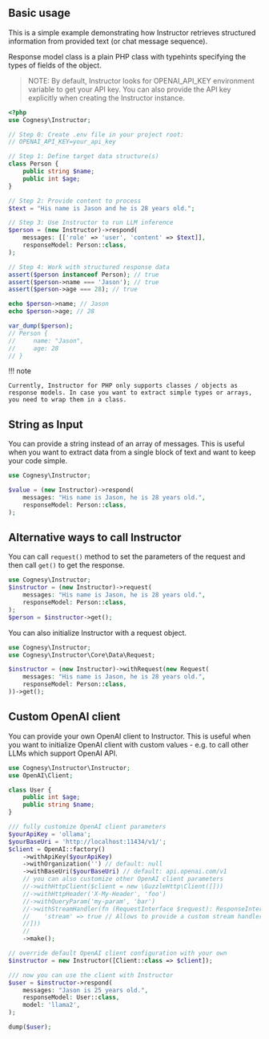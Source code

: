 ## Basic usage

This is a simple example demonstrating how Instructor retrieves structured information from provided text (or chat message sequence).

Response model class is a plain PHP class with typehints specifying the types of fields of the object.

> NOTE: By default, Instructor looks for OPENAI_API_KEY environment variable to get
> your API key. You can also provide the API key explicitly when creating the
> Instructor instance.

```php
<?php
use Cognesy\Instructor;

// Step 0: Create .env file in your project root:
// OPENAI_API_KEY=your_api_key

// Step 1: Define target data structure(s)
class Person {
    public string $name;
    public int $age;
}

// Step 2: Provide content to process
$text = "His name is Jason and he is 28 years old.";

// Step 3: Use Instructor to run LLM inference
$person = (new Instructor)->respond(
    messages: [['role' => 'user', 'content' => $text]],
    responseModel: Person::class,
);

// Step 4: Work with structured response data
assert($person instanceof Person); // true
assert($person->name === 'Jason'); // true
assert($person->age === 28); // true

echo $person->name; // Jason
echo $person->age; // 28

var_dump($person);
// Person {
//     name: "Jason",
//     age: 28
// }    
```

!!! note

    Currently, Instructor for PHP only supports classes / objects as response models. In case you want to extract simple types or arrays, you need to wrap them in a class.



## String as Input

You can provide a string instead of an array of messages. This is useful when you want to extract data from a single block of text and want to keep your code simple.

```php
use Cognesy\Instructor;

$value = (new Instructor)->respond(
    messages: "His name is Jason, he is 28 years old.",
    responseModel: Person::class,
);
```


## Alternative ways to call Instructor

You can call `request()` method to set the parameters of the request and then call `get()` to get the response.

```php
use Cognesy\Instructor;
$instructor = (new Instructor)->request(
    messages: "His name is Jason, he is 28 years old.",
    responseModel: Person::class,
);
$person = $instructor->get();
```

You can also initialize Instructor with a request object.

```php
use Cognesy\Instructor;
use Cognesy\Instructor\Core\Data\Request;

$instructor = (new Instructor)->withRequest(new Request(
    messages: "His name is Jason, he is 28 years old.",
    responseModel: Person::class,
))->get();
```

## Custom OpenAI client

You can provide your own OpenAI client to Instructor. This is useful when you want to initialize OpenAI client with custom values - e.g. to call other LLMs which support OpenAI API.

```php
use Cognesy\Instructor\Instructor;
use OpenAI\Client;

class User {
    public int $age;
    public string $name;
}

/// fully customize OpenAI client parameters
$yourApiKey = 'ollama';
$yourBaseUri = 'http://localhost:11434/v1/';
$client = OpenAI::factory()
    ->withApiKey($yourApiKey)
    ->withOrganization('') // default: null
    ->withBaseUri($yourBaseUri) // default: api.openai.com/v1
    // you can also customize other OpenAI client parameters
    //->withHttpClient($client = new \GuzzleHttp\Client([]))
    //->withHttpHeader('X-My-Header', 'foo')
    //->withQueryParam('my-param', 'bar')
    //->withStreamHandler(fn (RequestInterface $request): ResponseInterface => $client->send($request, [
    //    'stream' => true // Allows to provide a custom stream handler for the http client.
    //]))
    //
    ->make();

// override default OpenAI client configuration with your own
$instructor = new Instructor([Client::class => $client]);

/// now you can use the client with Instructor
$user = $instructor->respond(
    messages: "Jason is 25 years old.",
    responseModel: User::class,
    model: 'llama2',
);

dump($user);
```
